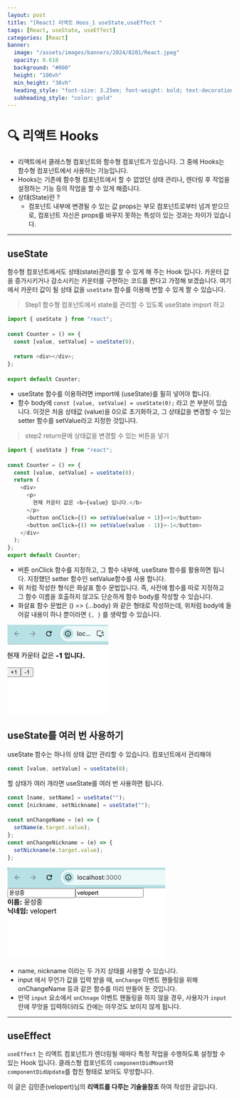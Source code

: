 ```yaml
---
layout: post
title: "[React] 리액트 Hoos_1 useState,useEffect "
tags: [React, useState, useEffect]
categories: [React]
banner:
  image: "/assets/images/banners/2024/0201/React.jpeg"
  opacity: 0.618
  background: "#000"
  height: "100vh"
  min_height: "38vh"
  heading_style: "font-size: 3.25em; font-weight: bold; text-decoration: underline"
  subheading_style: "color: gold"
---
```


# 🔍 리액트 Hooks

- 리액트에서 클래스형 컴포넌트와 함수형 컴포넌트가 있습니다. 그 중에 Hooks는 함수형 컴포넌트에서 사용하는 기능입니다.
- Hooks는 기존에 함수형 컴포넌트에서 할 수 없었던 상태 관리나, 렌더링 후 작업을 설정하는 기능 등의 작업을 할 수 있게 해줍니다.
- 상태(State)란 ?
  - 컴포넌트 내부에 변경될 수 있는 값 props는 부모 컴포넌트로부터 넘겨 받으므로, 컴포넌트 자신은 props를 바꾸지 못하는 특성이 있는 것과는 차이가 있습니다.

---

## useState

함수형 컴포넌트에서도 상태(state)관리를 할 수 있게 해 주는 Hook 입니다.
카운터 값을 증가시키거나 감소시키는 카운터를 구현하는 코드를 짠다고 가정해 보겠습니다. 여기에서 카운터 값이 될 상태 값을
`useState` 함수를 이용해 변할 수 있게 짤 수 있습니다.

> Step1 함수형 컴포넌트에서 state를 관리할 수 있도록 useState import 하고

```javascript
import { useState } from "react";

const Counter = () => {
  const [value, setValue] = useState(0);

  return <div></div>;
};

export default Counter;
```

- useState 함수를 이용하려면 import에 {useState}를 필히 넣어야 합니다.
- 함수 body에 `const [value, setValue] = useState(0);` 라고 쓴 부분이 있습니다. 이것은 처음 상태값
  (value)을 0으로 초기화하고, 그 상태값을 변경할 수 있는 setter 함수를 setValue라고 지정한 것입니다.

> step2 return문에 상태값을 변경할 수 있는 버튼을 넣기

```javascript
import { useState } from "react";

const Counter = () => {
  const [value, setValue] = useState(0);
  return (
    <div>
      <p>
        현재 카운터 값은 <b>{value} 입니다.</b>
      </p>
      <button onClick={() => setValue(value + 1)}>+1</button>
      <button onClick={() => setValue(value - 1)}>-1</button>
    </div>
  );
};
export default Counter;
```

- 버튼 onClick 함수를 지정하고, 그 함수 내부에, useState 함수를 활용하면 됩니다. 지정했던 setter 함수인 setValue함수를 사용 합니다.
- 위 처럼 작성한 형식은 화살표 함수 문법입니다. 즉, 사전에 함수를 따로 지정하고 그 함수 이름을 호출하지 않고도 단순하게 함수 body를 작성할 수 있습니다.
- 화살표 함수 문법은 () => {...body} 와 같은 형태로 작성하는데, 위처럼 body에 들어갈 내용이 하나 뿐이라면 `{, }`
  를 생략할 수 있습니다.

<img src="/assets/images/img/Gitblog_img/2024_02_20_01/Counter.png">

## useState를 여러 번 사용하기

useState 함수는 하나의 상태 값만 관리할 수 있습니다. 컴포넌트에서 관리해야

```javaScript
const [value, setValue] = useState(0);
```

할 상태가 여러 개라면 useState를 여러 번 사용하면 됩니다.

```javaScript
const [name, setName] = useState("");
const [nickname, setNickname] = useState("");

const onChangeName = (e) => {
  setName(e.target.value);
};
const onChangeNickname = (e) => {
  setNickname(e.target.value);
};
```

<img src="/assets/images/img/Gitblog_img/2024_02_20_01/mmm.png">

- name, nickname 이라는 두 가지 상태를 사용할 수 있습니다.
- input 에서 무언가 값을 입력 받을 때, `onChange` 이벤트 핸들링을 위해 onChangeName 등과 같은 함수를 미리 만들어 둔 것입니다.
- 만약 `input` 요소에서 `onChnage` 이벤트 핸들링을 하지 않을 경우, 사용자가 `input`란에 무엇을 입력하더라도 칸에는 아무것도 보이지 않게 됩니다.

---

## useEffect

`useEffect` 는 리액트 컴포넌트가 렌더링될 때마다 특정 작업을 수행하도록 설정할 수 있는 Hook 입니다.
클래스형 컴포넌트의 `componentDidMount`와 `componentDidUpdate`를 합친 형태로 보아도 무방합니다.

이 글은 김민준(velopert)님의 <b>리액트를 다루는 기술을참조 </b>하여 작성한 글입니다.
